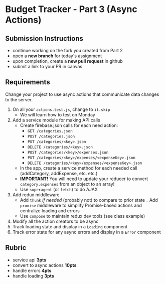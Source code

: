 Budget Tracker - Part 3 (Async Actions)
===

## Submission Instructions

* continue working on the fork you created from Part 2
* open a **new branch** for today's assignment
* upon completion, create a **new pull request** in github
* submit a link to your PR in canvas

## Requirements  

Change your project to use async actions that communicate data changes to the server.

1. On all your `actions.test.js`, change to `it.skip`
    - We will learn how to test on Monday
1. Add a service module for making API calls
    - Create firebase.json calls for each need action:
        - `GET /categories.json`
        - `POST /categories.json`
        - `PUT /categories/<key>.json`
        - `DELETE /categories/<key>.json`
        - `POST /categories/<key>/expenses.json`
        - `PUT /categories/<key>/expenses/<expenseKey>.json`
        - `DELETE /categories/<key>/expenses/<expenseKey>.json`
    - In the app, create a service method for each needed call (addCategory, addExpense, etc. etc.)
    - **IMPORTANT!** You will need to update your reducer to convert `category.expenses` from an object to an array!
    - Use `superagent` (or `fetch`) to do AJAX
1. Add redux middleware
    - Add `thunk` _if needed_ (probably not) to compare to prior state
    _ Add `promise` middleware to simplify Promise-based actions and centralize loading and errors
    - Use `compose` to maintain redux dev tools (see class example)
1. Modify all the action creators to be async
1. Track loading state and display in a `Loading` component
1. Track error state for any async errors and display in a `Error` component

## Rubric

- service api **3pts**
- convert to async actions **10pts**
- handle errors **4pts**
- handle loading **3pts**

